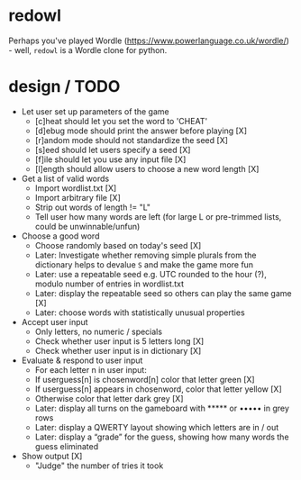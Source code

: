 # redowl
Perhaps you've played Wordle (https://www.powerlanguage.co.uk/wordle/) - well, `redowl` is a Wordle clone for python. 

# design / TODO 

- Let user set up parameters of the game 
  - [c]heat should let you set the word to 'CHEAT'
  - [d]ebug mode should print the answer before playing [X]
  - [r]andom mode should not standardize the seed [X]
  - [s]eed should let users specify a seed [X]
  - [f]ile should let you use any input file [X]
  - [l]ength should allow users to choose a new word length [X]
- Get a list of valid words 
  - Import wordlist.txt [X]
  - Import arbitrary file [X]
  - Strip out words of length != "L"
  - Tell user how many words are left (for large L or pre-trimmed lists, could be unwinnable/unfun) 
- Choose a good word 
  - Choose randomly based on today's seed [X]
  - Later: Investigate whether removing simple plurals from the dictionary helps to devalue `S` and make the game more fun 
  - Later: use a repeatable seed e.g. UTC rounded to the hour (?), modulo number of entries in wordlist.txt
  - Later: display the repeatable seed so others can play the same game [X]
  - Later: choose words with statistically unusual properties 
- Accept user input 
  - Only letters, no numeric / specials 
  - Check whether user input is 5 letters long [X]
  - Check whether user input is in dictionary [X]
- Evaluate & respond to user input
  - For each letter n in user input:
   - If userguess[n] is chosenword[n] color that letter green [X]
   - If userguess[n] appears in chosenword, color that letter yellow [X]
   - Otherwise color that letter dark grey [X]
  - Later: display all turns on the gameboard with ***** or ••••• in grey rows
  - Later: display a QWERTY layout showing which letters are in / out 
  - Later: display a “grade” for the guess, showing how many words the guess eliminated 
- Show output [X]
  - "Judge" the number of tries it took
